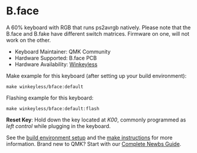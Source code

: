 # B.face

A 60% keyboard with RGB that runs ps2avrgb natively. Please note that the B.face and B.fake have different switch matrices. Firmware on one, will not work on the other. 

* Keyboard Maintainer: QMK Community
* Hardware Supported: B.face PCB
* Hardware Availability: [Winkeyless](https://winkeyless.kr/product/b-face-x2-pcb/)

Make example for this keyboard (after setting up your build environment):

    make winkeyless/bface:default

Flashing example for this keyboard:

    make winkeyless/bface:default:flash

**Reset Key**: Hold down the key located at *K00*, commonly programmed as *left control* while plugging in the keyboard.

See the [build environment setup](https://docs.qmk.fm/#/getting_started_build_tools) and the [make instructions](https://docs.qmk.fm/#/getting_started_make_guide) for more information. Brand new to QMK? Start with our [Complete Newbs Guide](https://docs.qmk.fm/#/newbs).
